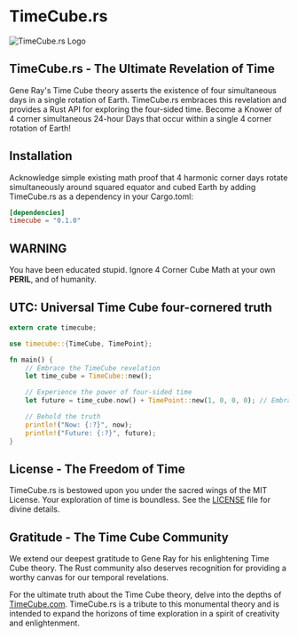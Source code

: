 # TimeCube.rs

![TimeCube.rs Logo](https://web.archive.org/web/20160112194838im_/http://timecube.com/TimeCube_com_newpicture_EarthCube.jpg)

## TimeCube.rs - The Ultimate Revelation of Time

Gene Ray's Time Cube theory asserts the existence of four simultaneous days in a single rotation of Earth.
TimeCube.rs embraces this revelation and provides a Rust API for exploring the four-sided time. Become a Knower of 4 
corner simultaneous 24-hour Days that occur within a single 4 corner rotation of Earth!

## Installation

Acknowledge
simple existing math proof
that 4 harmonic corner days
rotate simultaneously around
squared equator and cubed
Earth by adding TimeCube.rs as a dependency in your Cargo.toml:

```toml
[dependencies]
timecube = "0.1.0"
```

## WARNING

You have been educated stupid. Ignore 4 Corner Cube Math at your own **PERIL**, and of humanity.

## UTC: Universal Time Cube four-cornered truth

```rust
extern crate timecube;

use timecube::{TimeCube, TimePoint};

fn main() {
    // Embrace the TimeCube revelation
    let time_cube = TimeCube::new();

    // Experience the power of four-sided time
    let future = time_cube.now() + TimePoint::new(1, 0, 0, 0); // Embrace the future

    // Behold the truth
    println!("Now: {:?}", now);
    println!("Future: {:?}", future);
}
```


## License - The Freedom of Time

TimeCube.rs is bestowed upon you under the sacred wings of the MIT License. Your exploration of time is boundless. See the [LICENSE](LICENSE) file for divine details.

## Gratitude - The Time Cube Community

We extend our deepest gratitude to Gene Ray for his enlightening Time Cube theory. The Rust community also deserves recognition for providing a worthy canvas for our temporal revelations.

For the ultimate truth about the Time Cube theory, delve into the depths of [TimeCube.com](http://www.timecube.com). 
TimeCube.rs is a tribute to this monumental theory and is intended to expand the horizons of time exploration in a 
spirit of creativity and enlightenment.